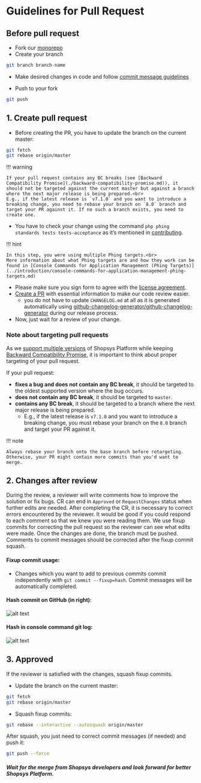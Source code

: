 # Guidelines for Pull Request

## Before pull request

-   Fork our [monorepo](https://github.com/shopsys/shopsys)
-   Create your branch

```sh
git branch branch-name
```

-   Make desired changes in code and follow [commit message guidelines](./guidelines-for-creating-commits.md)

-   Push to your fork

```sh
git push
```

## 1. Create pull request

-   Before creating the PR, you have to update the branch on the current master:

```sh
git fetch
git rebase origin/master
```

!!! warning

    If your pull request contains any BC breaks (see [Backward Compatibility Promise](./backward-compatibility-promise.md)), it should not be targeted against the current master but against a branch where the next major release is being prepared.<br>
    E.g., if the latest release is `v7.1.0` and you want to introduce a breaking change, you need to rebase your branch on `8.0` branch and target your PR against it. If no such a branch exists, you need to create one.

-   You have to check your change using the command `php phing standards tests tests-acceptance` as it’s mentioned in [contributing]({{github.link}}/CONTRIBUTING.md).

!!! hint

    In this step, you were using multiple Phing targets.<br>
    More information about what Phing targets are and how they work can be found in [Console Commands for Application Management (Phing Targets)](../introduction/console-commands-for-application-management-phing-targets.md)

-   Please make sure you sign form to agree with the [license agreement](https://www.shopsys.com/license-agreement/).
-   [Create a PR](https://github.com/shopsys/shopsys/compare?expand=1) with essential information to make our code review easier.
    -   you do not have to update `CHANGELOG.md` at all as it is generated automatically using [github-changelog-generator/github-changelog-generator](https://github.com/github-changelog-generator/github-changelog-generator) during our release process.
-   Now, just wait for a review of your change.

### Note about targeting pull requests

As we [support multiple versions](./backward-compatibility-promise.md#current-release-plan) of Shopsys Platform while keeping [Backward Compatibility Promise](./backward-compatibility-promise.md), it is important to think about proper targeting of your pull request.

If your pull request:

-   **fixes a bug and does not contain any BC break**, it should be targeted to the oldest supported version where the bug occurs.
-   **does not contain any BC break**, it should be targeted to `master`.
-   **contains any BC break**, it should be targeted to a branch where the next major release is being prepared.
    -   E.g., if the latest release is `v7.1.0` and you want to introduce a breaking change, you must rebase your branch on the `8.0` branch and target your PR against it.

!!! note

    Always rebase your branch onto the base branch before retargeting. Otherwise, your PR might contain more commits than you'd want to merge.

## 2. Changes after review

During the review, a reviewer will write comments how to improve the solution or fix bugs. CR can end in `Approved` or `RequestChanges` status when further edits are needed. After completing the CR, it is necessary to correct errors encountered by the reviewer.
It would be good if you could respond to each comment so that we knew you were reading them.
We use fixup commits for correcting the pull request so the reviewer can see what edits were made. Once the changes are done, the branch must be pushed. Comments to commit messages should be corrected after the fixup commit squash.

#### Fixup commit usage:

-   Changes which you want to add to previous commits commit independently with `git commit --fixup=hash`. Commit messages will be automatically completed.

#### Hash commit on GitHub (in right):

![alt text](./img/github-commit-hash.png)

#### Hash in console command git log:

![alt text](./img/console-hash-commit.png)

## 3. Approved

If the reviewer is satisfied with the changes, squash fixup commits.

-   Update the branch on the current master:

```sh
git fetch
git rebase origin/master
```

-   Squash fixup commits:

```sh
git rebase --interactive --autosquash origin/master
```

After squash, you just need to correct commit messages (if needed) and push it:

```sh
git push --force
```

##### Wait for the merge from Shopsys developers and look forward for better Shopsys Platform.
